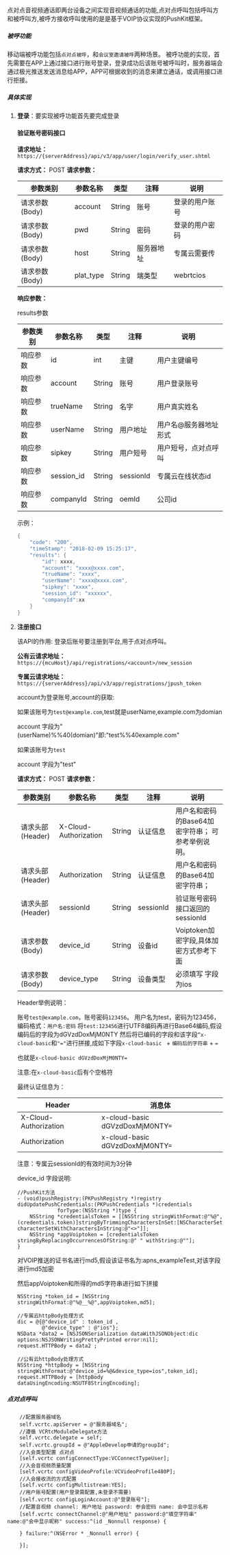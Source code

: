 点对点音视频通话即两台设备之间实现音视频通话的功能,点对点呼叫包括呼叫方和被呼叫方,被呼方接收呼叫使用的是是基于VOIP协议实现的PushKit框架。

##### 被呼功能

移动端被呼功能包括`点对点被呼`，和`会议室邀请被呼`两种场景。 被呼功能的实现，首先需要在APP上通过接口进行账号登录，登录成功后该账号被呼叫时，服务器端会通过极光推送发送消息给APP，APP可根据收到的消息来建立通话，或调用接口进行拒接。

##### 具体实现

1. **登录**：要实现被呼功能首先要完成登录

   #### 验证账号密码接口

   **请求地址：** `https://{serverAddress}/api/v3/app/user/login/verify_user.shtml`

   **请求方式：** POST **请求参数：**

   | 参数类别        | 参数名称  | 类型   | 注释       | 说明           |
   | --------------- | --------- | ------ | ---------- | -------------- |
   | 请求参数 (Body) | account   | String | 账号       | 登录的用户账号 |
   | 请求参数 (Body) | pwd       | String | 密码       | 登录的用户密码 |
   | 请求参数 (Body) | host      | String | 服务器地址 | 专属云需要传   |
   | 请求参数 (Body) | plat_type | String | 端类型     | webrtcios      |

   **响应参数：**

   results参数

   | 参数类别 | 参数名称   | 类型   | 注释      | 说明                  |
   | -------- | ---------- | ------ | --------- | --------------------- |
   | 响应参数 | id         | int    | 主键      | 用户主键编号          |
   | 响应参数 | account    | String | 账号      | 用户登录账号          |
   | 响应参数 | trueName   | String | 名字      | 用户真实姓名          |
   | 响应参数 | userName   | String | 用户地址  | 用户名@服务器地址形式 |
   | 响应参数 | sipkey     | String | 用户短号  | 用户短号，点对点呼叫  |
   | 响应参数 | session_id | String | sessionId | 专属云在线状态id      |
   | 响应参数 | companyId  | String | oemId     | 公司id                |

   示例：

   ```java
   {
       "code": "200",
       "timeStamp": "2018-02-09 15:25:17",
       "results": {
           "id": xxxx,
           "account": "xxxx@xxxx.com",
           "trueName": "xxxx",
           "userName": "xxxx@xxxx.com",
           "sipkey": "xxxx",
           "session_id": "xxxxxx",
           "companyId":xx
       }
   }
   ```

2. **注册接口**

   该API的作用: 登录后账号要注册到平台,用于点对点呼叫。

   **公有云请求地址：** `https://{mcuHost}/api/registrations/<account>/new_session` 

   **专属云请求地址：**`https://{serverAddress}/api/v3/app/registrations/jpush_token`

   account为登录账号,account的获取:

   如果该账号为`test@example.com`,test就是userName,example.com为domian

   account 字段为"(userName)%%40(domian)"即:"test%%40example.com"

   如果该账号为`test`

   account 字段为"test"

   **请求方式：** POST **请求参数：**

   | 参数类别          | 参数名称               | 类型   | 注释      | 说明                                              |
   | ----------------- | ---------------------- | ------ | --------- | ------------------------------------------------- |
   | 请求头部 (Header) | X-Cloud- Authorization | String | 认证信息  | 用户名和密码的Base64加密字符串； 可参考举例说明。 |
   | 请求头部 (Header) | Authorization          | String | 认证信息  | 用户名和密码的Base64加密字符串；                  |
   | 请求头部 (Header) | sessionId              | String | sessionId | 验证账号密码接口返回的sessionId                   |
   | 请求参数 (Body)   | device_id              | String | 设备id    | Voiptoken加密字段,具体加密方式参考下面            |
   | 请求参数 (Body)   | device_type            | String | 设备类型  | 必须填写 字段为ios                                |

   Header举例说明：

   账号`test@example.com`，账号密码`123456`。 用户名为test，密码为123456，编码格式：`用户名:密码` 将`test:123456`进行UTF8编码再进行Base64编码,假设编码后的字段为dGVzdDoxMjM0NTY 然后将已编码的字段和该字段`“x-cloud-basic`和`"="`进行拼接,成如下字段`x-cloud-basic ` + `编码后的字符串` + `=`

   也就是`x-cloud-basic dGVzdDoxMjM0NTY=`

   注意:在`x-cloud-basic`后有个空格符 

   最终认证信息为：

   | Header                | 消息体                         |
   | --------------------- | ------------------------------ |
   | X-Cloud-Authorization | x-cloud-basic dGVzdDoxMjM0NTY= |
   | Authorization         | x-cloud-basic dGVzdDoxMjM0NTY= |

   注意：专属云sessionId的有效时间为3分钟

   device_id 字段说明:

   ```objc
   //PushKit方法
   - (void)pushRegistry:(PKPushRegistry *)registry
   didUpdatePushCredentials:(PKPushCredentials *)credentials
                forType:(NSString *)type {
       NSString *credentialsToken = [[NSString stringWithFormat:@"%@",(credentials.token)]stringByTrimmingCharactersInSet:[NSCharacterSet characterSetWithCharactersInString:@"<>"]];
       NSString *appVoiptoken = [credentialsToken stringByReplacingOccurrencesOfString:@" " withString:@""];
   }
   ```

   对VOIP推送的证书名进行md5,假设该证书名为:apns_exampleTest,对该字段进行md5加密

   然后appVoiptoken和所得的md5字符串进行如下拼接

   ```objc
   NSString *token_id = [NSString stringWithFormat:@"%@__%@",appVoiptoken,md5];
   ```

   ```objc
   //专属云httpBody处理方式
   dic = @{@"device_id" : token_id ,
           @"device_type" : @"ios"};
   NSData *data2 = [NSJSONSerialization dataWithJSONObject:dic options:NSJSONWritingPrettyPrinted error:nil];
   request.HTTPBody = data2 ;
   ```

   ```objc
   //公有云httpBody处理方式
   NSString *httpBody = [NSString stringWithFormat:@"device_id=%@&device_type=ios",token_id];
   request.HTTPBody = [httpBody dataUsingEncoding:NSUTF8StringEncoding];
   ```

##### 点对点呼叫

```objc
    //配置服务器域名
    self.vcrtc.apiServer = @"服务器域名";
    //遵循 VCRtcModuleDelegate方法
    self.vcrtc.delegate = self;
    self.vcrtc.groupId = @"AppleDevelop申请的groupId";
    //入会类型配置 点对点
    [self.vcrtc configConnectType:VCConnectTypeUser];
    //入会音视频质量配置
    [self.vcrtc configVideoProfile:VCVideoProfile480P];
    //入会接收流的方式配置
    [self.vcrtc configMultistream:YES];
    //用户账号配置(用户登录需配置,未登录不需要)
    [self.vcrtc configLoginAccount:@"登录账号"];
    //配置音视频 channel: 用户地址 password: 参会密码 name: 会中显示名称
    [self.vcrtc connectChannel:@"用户地址" password:@"填空字符串" name:@"会中显示昵称" success:^(id _Nonnull response) {
        
    } failure:^(NSError * _Nonnull error) {
        
    }];
```



#### 